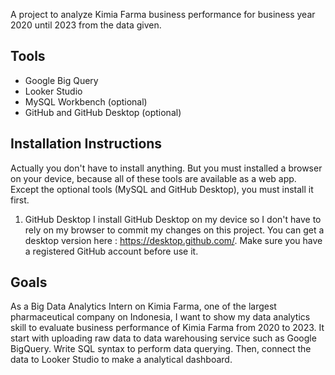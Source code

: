A project to analyze Kimia Farma business performance for business year 2020 until 2023 from the data given.


## Tools
- Google Big Query
- Looker Studio
- MySQL Workbench (optional)
- GitHub and GitHub Desktop (optional)

## Installation Instructions
Actually you don't have to install anything. But you must installed a browser on your device, because all of these tools are available as a web app. Except the optional tools (MySQL and GitHub Desktop), you must install it first.

1. GitHub Desktop
   I install GitHub Desktop on my device so I don't have to rely on my browser to commit my changes on this project. You can get a desktop version here : https://desktop.github.com/. Make sure you have a registered GitHub account before use it. 

## Goals
As a Big Data Analytics Intern on Kimia Farma, one of the largest pharmaceutical company on Indonesia, I want to show my data analytics skill to evaluate business performance of Kimia Farma from 2020 to 2023. It start with uploading raw data to data warehousing service such as Google BigQuery. Write SQL syntax to perform data querying. Then, connect the data to Looker Studio to make a analytical dashboard.
